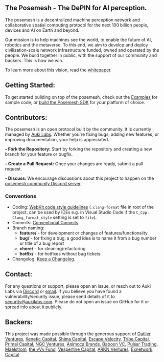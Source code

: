 ## The Posemesh - The DePIN for AI perception.

The posemesh is a decentralized machine perception network and collaborative spatial computing protocol for the next 100 billion people, devices and AI on Earth and beyond.

Our mission is to help machines see the world, to enable the future of AI, robotics and the metaverse. To this end, we aim to develop and deploy civilization-scale network infrastructure funded, owned and operated by the people. We build together in public, with the support of our community and backers. This is how we win.

To learn more about this vision, read the [whitepaper](https://auki.ai/whitepaper).

## Getting Started:

To get started building on top of the posemesh, check out the [Examples](https://github.com/aukilabs/posemesh/blob/main/samples/example-projects.md) for sample code, or [build the Posemesh SDK](https://github.com/aukilabs/posemesh/tree/main/sdk) for your platform of choice.

## Contributors:

The posemesh is an open protocol built by the community. It is currently managed by [Auki Labs](https://auki.ai). Whether you're fixing bugs, adding new features, or improving documentation, your help is appreciated.

**- Fork the Repository:** Start by forking the repository and creating a new branch for your feature or bugfix.

**- Create a Pull Request:** Once your changes are ready, submit a pull request.

**- Discuss:** We encourage discussions about this project to happen on the [posemesh community Discord server](https://discord.gg/aukiverse).

### Conventions
- Coding: [WebKit code style guidelines](https://webkit.org/code-style-guidelines/) (`.clang-format` file in root of the project, can be used by IDEs e.g. in Visual Studio Code if the `C_Cpp: Clang_format_style` setting is set to `file`).
- Commits: [Conventional Commits](https://www.conventionalcommits.org/en/v1.0.0/).
- Branch naming:
    - **feature/** - for development or changes of features/functionality
    - **bug/** - for fixing a bug, a good idea is to name it from a bug number or title of a bug report
    - **chore/** - for cleaning/refactoring
    - **hotfix/** - for hotfixes without bug tickets
- Changelog: [Keep a Changelog](https://keepachangelog.com/en/1.1.0/).

## Contact:

For any questions or support, please open an issue, or reach out to Auki Labs via [Discord](https://discord.gg/aukiverse) or [email](mailto:contact@aukilabs.com).
If you believe you have found a vulnerability/security issue, please send details of it to security@aukilabs.com. Please do not open an issue on GitHub
for it or spread info about it publicly.

## Backers:

This project was made possible through the generous support of [Outlier Ventures](https://outlierventures.io/), [Kenetic Capital](https://www.kenetic.capital/), [Shima Capital](https://shima.capital/), [Escape Velocity](https://ev3.xyz/), [Tribe Capital](https://tribecap.co/), [Primal Capital](https://www.primalcapital.io/), [NGC Ventures](https://ngc.fund/), [Animoca Brands](https://www.animocabrands.com/), [Baboon VC](https://www.baboon.vc/), [Pulsar Trading](https://pulsar.com/), [Maelstrom](https://maelstrom.fund/), [the vVv Fund](https://vvv.net/), [Vespertine Capital](https://www.vespertine.capital/), [ARKN Ventures](https://arkn.io/), [Exnetwork Capital](https://exnetworkcapital.com/).
